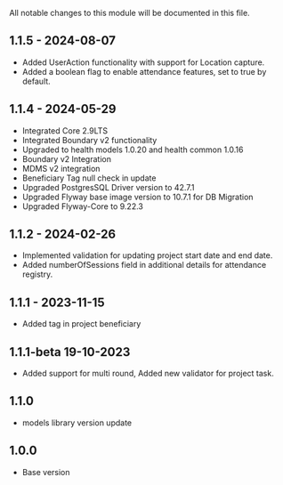 All notable changes to this module will be documented in this file.

## 1.1.5 - 2024-08-07
- Added UserAction functionality with support for Location capture.
- Added a boolean flag to enable attendance features, set to true by default.

## 1.1.4 - 2024-05-29
- Integrated Core 2.9LTS
- Integrated Boundary v2 functionality
- Upgraded to health models 1.0.20 and health common 1.0.16
- Boundary v2 Integration
- MDMS v2 integration
- Beneficiary Tag null check in update
- Upgraded PostgresSQL Driver version to 42.7.1
- Upgraded Flyway base image version to 10.7.1 for DB Migration
- Upgraded Flyway-Core to 9.22.3

## 1.1.2 - 2024-02-26
- Implemented validation for updating project start date and end date.
- Added numberOfSessions field in additional details for attendance registry.

## 1.1.1 - 2023-11-15
- Added tag in project beneficiary 

## 1.1.1-beta 19-10-2023
  - Added support for multi round, Added new validator for project task.

## 1.1.0
  - models library version update

## 1.0.0
  - Base version


